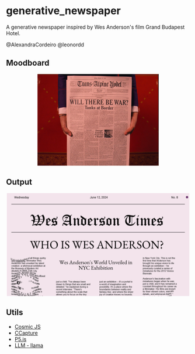 # generative_newspaper


A generative newspaper inspired by Wes Anderson's film Grand Budapest Hotel.

@AlexandraCordeiro
@leonordd
## Moodboard
<center>
    <img src="imgs/jornal.png" height=250>
</center>

## Output
<center>
    <img src="imgs/demo.png" width=500>
</center>

## Utils

- [Cosmic JS](https://www.cosmicjs.com/)
- [CCapture](https://github.com/colorful-coding/coding-projects)
- [P5.js](https://p5js.org/)
- [LLM - llama](https://api.python.langchain.com/en/latest/llms/langchain_community.llms.ollama.Ollama.html)

